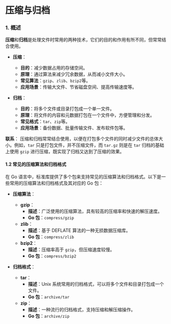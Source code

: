 # 压缩与归档
### 1. 概述

**压缩**和**归档**是处理文件时常用的两种技术，它们的目的和作用有所不同，但常常结合使用。

- **压缩**：
    - **目的**：减少数据占用的存储空间。
    - **原理**：通过算法来减少冗余数据，从而减小文件大小。
    - **常见算法**：`gzip`、`zlib`、`bzip2`等。
    - **应用场景**：传输大文件、节省磁盘空间、提高传输速度等。

- **归档**：
    - **目的**：将多个文件或目录打包成一个单一文件。
    - **原理**：将文件的内容和元数据打包在一个文件中，方便管理和分发。
    - **常见格式**：`tar`、`zip`等。
    - **应用场景**：备份数据、批量传输文件、发布软件包等。

**联系**：
压缩和归档常常结合使用，以便在打包多个文件的同时减少文件的总体大小。例如，`tar` 只是打包文件，并不压缩文件，而 `tar.gz` 则是在 `tar` 归档的基础上使用 `gzip` 进行压缩，既实现了归档又达到了压缩的效果。

#### 1.2 常见的压缩算法和归档格式

在 Go 语言中，标准库提供了多个包来支持常见的压缩算法和归档格式。以下是一些常用的压缩算法和归档格式及其对应的 Go 包：

- **压缩算法**：
    - **gzip**：
        - **描述**：广泛使用的压缩算法，具有较高的压缩率和快速的解压速度。
        - **Go 包**：`compress/gzip`
    - **zlib**：
        - **描述**：基于 DEFLATE 算法的一种无损数据压缩库。
        - **Go 包**：`compress/zlib`
    - **bzip2**：
        - **描述**：压缩率高于 `gzip`，但压缩速度较慢。
        - **Go 包**：`compress/bzip2`

- **归档格式**：
    - **tar**：
        - **描述**：Unix 系统常用的归档格式，可以将多个文件和目录打包成一个文件。
        - **Go 包**：`archive/tar`
    - **zip**：
        - **描述**：一种流行的归档格式，支持压缩和解压缩操作。
        - **Go 包**：`archive/zip`


